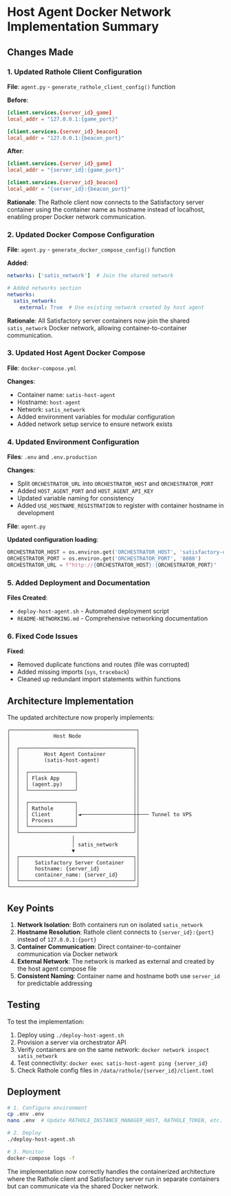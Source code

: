 # Host Agent Docker Network Implementation Summary

## Changes Made

### 1. Updated Rathole Client Configuration

**File**: `agent.py` - `generate_rathole_client_config()` function

**Before**:
```toml
[client.services.{server_id}_game]
local_addr = "127.0.0.1:{game_port}"

[client.services.{server_id}_beacon]
local_addr = "127.0.0.1:{beacon_port}"
```

**After**:
```toml
[client.services.{server_id}_game]
local_addr = "{server_id}:{game_port}"

[client.services.{server_id}_beacon]
local_addr = "{server_id}:{beacon_port}"
```

**Rationale**: The Rathole client now connects to the Satisfactory server container using the container name as hostname instead of localhost, enabling proper Docker network communication.

### 2. Updated Docker Compose Configuration

**File**: `agent.py` - `generate_docker_compose_config()` function

**Added**:
```yaml
networks: ['satis_network']  # Join the shared network

# Added networks section
networks:
  satis_network:
    external: True  # Use existing network created by host agent
```

**Rationale**: All Satisfactory server containers now join the shared `satis_network` Docker network, allowing container-to-container communication.

### 3. Updated Host Agent Docker Compose

**File**: `docker-compose.yml`

**Changes**:
- Container name: `satis-host-agent`
- Hostname: `host-agent`
- Network: `satis_network`
- Added environment variables for modular configuration
- Added network setup service to ensure network exists

### 4. Updated Environment Configuration

**Files**: `.env` and `.env.production`

**Changes**:
- Split `ORCHESTRATOR_URL` into `ORCHESTRATOR_HOST` and `ORCHESTRATOR_PORT`
- Added `HOST_AGENT_PORT` and `HOST_AGENT_API_KEY`
- Updated variable naming for consistency
- Added `USE_HOSTNAME_REGISTRATION` to register with container hostname in development

**File**: `agent.py`

**Updated configuration loading**:
```python
ORCHESTRATOR_HOST = os.environ.get('ORCHESTRATOR_HOST', 'satisfactory-orchestrator')
ORCHESTRATOR_PORT = os.environ.get('ORCHESTRATOR_PORT', '8080')
ORCHESTRATOR_URL = f"http://{ORCHESTRATOR_HOST}:{ORCHESTRATOR_PORT}"
```

### 5. Added Deployment and Documentation

**Files Created**:
- `deploy-host-agent.sh` - Automated deployment script
- `README-NETWORKING.md` - Comprehensive networking documentation

### 6. Fixed Code Issues

**Fixed**:
- Removed duplicate functions and routes (file was corrupted)
- Added missing imports (`sys`, `traceback`)
- Cleaned up redundant import statements within functions

## Architecture Implementation

The updated architecture now properly implements:

```
┌─────────────────────────────────────────┐
│              Host Node                  │
│                                         │
│  ┌─────────────────────────────────────┐│
│  │        Host Agent Container         ││
│  │        (satis-host-agent)           ││
│  │                                     ││
│  │  ┌───────────────┐                  ││
│  │  │ Flask App     │                  ││
│  │  │ (agent.py)    │                  ││
│  │  └───────────────┘                  ││
│  │                                     ││
│  │  ┌───────────────┐                  ││
│  │  │ Rathole       │                  ││
│  │  │ Client        │◄─────────────────┼┼─── Tunnel to VPS
│  │  │ Process       │                  ││
│  │  └───────────────┘                  ││
│  └─────────────────────────────────────┘│
│                    │                    │
│                    │ satis_network      │
│                    ▼                    │
│  ┌─────────────────────────────────────┐│
│  │     Satisfactory Server Container   ││
│  │     hostname: {server_id}           ││
│  │     container_name: {server_id}     ││
│  └─────────────────────────────────────┘│
└─────────────────────────────────────────┘
```

## Key Points

1. **Network Isolation**: Both containers run on isolated `satis_network`
2. **Hostname Resolution**: Rathole client connects to `{server_id}:{port}` instead of `127.0.0.1:{port}`
3. **Container Communication**: Direct container-to-container communication via Docker network
4. **External Network**: The network is marked as external and created by the host agent compose file
5. **Consistent Naming**: Container name and hostname both use `server_id` for predictable addressing

## Testing

To test the implementation:

1. Deploy using `./deploy-host-agent.sh`
2. Provision a server via orchestrator API
3. Verify containers are on the same network: `docker network inspect satis_network`
4. Test connectivity: `docker exec satis-host-agent ping {server_id}`
5. Check Rathole config files in `/data/rathole/{server_id}/client.toml`

## Deployment

```bash
# 1. Configure environment
cp .env .env
nano .env  # Update RATHOLE_INSTANCE_MANAGER_HOST, RATHOLE_TOKEN, etc.

# 2. Deploy
./deploy-host-agent.sh

# 3. Monitor
docker-compose logs -f
```

The implementation now correctly handles the containerized architecture where the Rathole client and Satisfactory server run in separate containers but can communicate via the shared Docker network.
